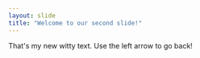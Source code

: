 ```yaml
---
layout: slide
title: "Welcome to our second slide!"
---
```

That's my new witty text.
Use the left arrow to go back!
